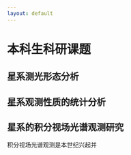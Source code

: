 ```yaml
---
layout: default
---
```


# 本科生科研课题

## 星系测光形态分析

## 星系观测性质的统计分析

## 星系的积分视场光谱观测研究
积分视场光谱观测是本世纪兴起并

## 